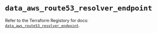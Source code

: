 # `data_aws_route53_resolver_endpoint`

Refer to the Terraform Registory for docs: [`data_aws_route53_resolver_endpoint`](https://www.terraform.io/docs/providers/aws/d/route53_resolver_endpoint).

